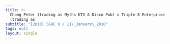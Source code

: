```yaml
---
title: >-
  Chong Peter (trading as Myths KTV & Disco Pub) v Triple 8 Enterprise Pte Ltd
  (trading as
subtitle: "[2010] SGHC 9 / 11\_January\_2010"
tags: null
layout: single
---
```


